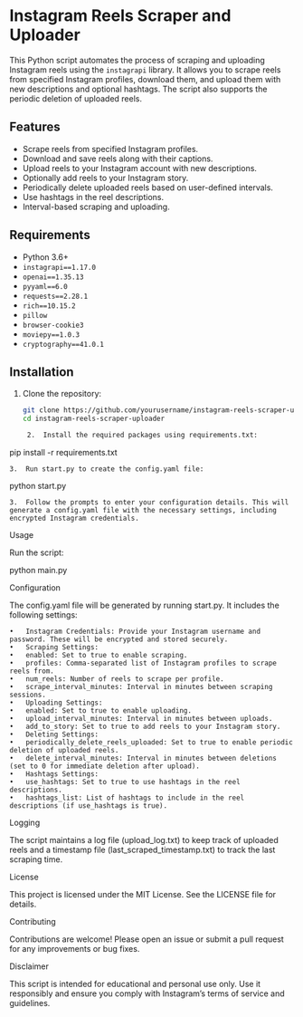 # Instagram Reels Scraper and Uploader

This Python script automates the process of scraping and uploading Instagram reels using the `instagrapi` library. It allows you to scrape reels from specified Instagram profiles, download them, and upload them with new descriptions and optional hashtags. The script also supports the periodic deletion of uploaded reels.

## Features

- Scrape reels from specified Instagram profiles.
- Download and save reels along with their captions.
- Upload reels to your Instagram account with new descriptions.
- Optionally add reels to your Instagram story.
- Periodically delete uploaded reels based on user-defined intervals.
- Use hashtags in the reel descriptions.
- Interval-based scraping and uploading.

## Requirements

- Python 3.6+
- `instagrapi==1.17.0`
- `openai==1.35.13`
- `pyyaml==6.0`
- `requests==2.28.1`
- `rich==10.15.2`
- `pillow`
- `browser-cookie3`
- `moviepy==1.0.3`
- `cryptography==41.0.1`

## Installation

1. Clone the repository:
   ```bash
   git clone https://github.com/yourusername/instagram-reels-scraper-uploader.git
   cd instagram-reels-scraper-uploader

	2.	Install the required packages using requirements.txt:

pip install -r requirements.txt


	3.	Run start.py to create the config.yaml file:

python start.py

	3.	Follow the prompts to enter your configuration details. This will generate a config.yaml file with the necessary settings, including encrypted Instagram credentials.

Usage

Run the script:

python main.py

Configuration

The config.yaml file will be generated by running start.py. It includes the following settings:

	•	Instagram Credentials: Provide your Instagram username and password. These will be encrypted and stored securely.
	•	Scraping Settings:
	•	enabled: Set to true to enable scraping.
	•	profiles: Comma-separated list of Instagram profiles to scrape reels from.
	•	num_reels: Number of reels to scrape per profile.
	•	scrape_interval_minutes: Interval in minutes between scraping sessions.
	•	Uploading Settings:
	•	enabled: Set to true to enable uploading.
	•	upload_interval_minutes: Interval in minutes between uploads.
	•	add_to_story: Set to true to add reels to your Instagram story.
	•	Deleting Settings:
	•	periodically_delete_reels_uploaded: Set to true to enable periodic deletion of uploaded reels.
	•	delete_interval_minutes: Interval in minutes between deletions (set to 0 for immediate deletion after upload).
	•	Hashtags Settings:
	•	use_hashtags: Set to true to use hashtags in the reel descriptions.
	•	hashtags_list: List of hashtags to include in the reel descriptions (if use_hashtags is true).

Logging

The script maintains a log file (upload_log.txt) to keep track of uploaded reels and a timestamp file (last_scraped_timestamp.txt) to track the last scraping time.

License

This project is licensed under the MIT License. See the LICENSE file for details.

Contributing

Contributions are welcome! Please open an issue or submit a pull request for any improvements or bug fixes.

Disclaimer

This script is intended for educational and personal use only. Use it responsibly and ensure you comply with Instagram’s terms of service and guidelines.